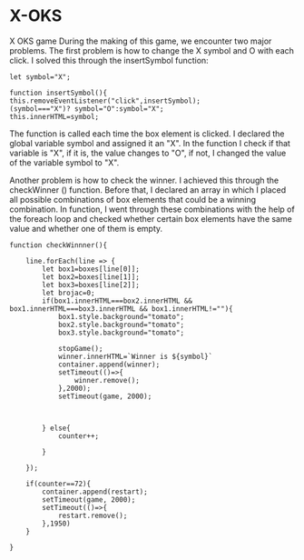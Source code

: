 # X-OKS
X OKS game
During the making of this game, we encounter two major problems. The first problem is how to change the X symbol and O with each click.
I solved this through the insertSymbol function:
```
let symbol="X";

function insertSymbol(){
this.removeEventListener("click",insertSymbol);
(symbol==="X")? symbol="O":symbol="X";
this.innerHTML=symbol;
```
The function is called each time the box element is clicked.
I declared the global variable symbol and assigned it an "X". 
In the function I check if that variable is "X", if it is, the value changes to "O", if not, I changed the value of the variable symbol to "X".

Another problem is how to check the winner.
I achieved this through the checkWinner () function. Before that, I declared an array in which I placed all possible combinations of box elements that could be a winning combination.
In function, I went through these combinations with the help of the foreach loop and checked whether certain box elements have the same value and whether one of them is empty.

```
function checkWinnner(){

    line.forEach(line => {
        let box1=boxes[line[0]];
        let box2=boxes[line[1]];
        let box3=boxes[line[2]];
        let brojac=0;
        if(box1.innerHTML===box2.innerHTML && box1.innerHTML===box3.innerHTML && box1.innerHTML!=""){
            box1.style.background="tomato";
            box2.style.background="tomato";
            box3.style.background="tomato";
       
            stopGame();
            winner.innerHTML=`Winner is ${symbol}`
            container.append(winner);
            setTimeout(()=>{
                winner.remove();
            },2000);
            setTimeout(game, 2000);
           
        

        } else{
            counter++;
            
        }
     
    });

    if(counter==72){
        container.append(restart);
        setTimeout(game, 2000);
        setTimeout(()=>{
            restart.remove();
        },1950)
    }

}

```
